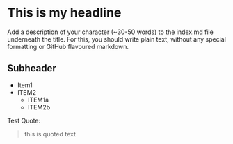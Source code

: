 # This is my headline
Add a description of your character (~30-50 words) to the index.md file underneath the title. For this, you should write plain text, without any special formatting or GitHub flavoured markdown.

## Subheader

* Item1
* ITEM2
	* ITEM1a
	* ITEM2b
  

Test Quote:
> this is quoted text

